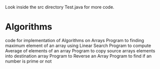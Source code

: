 Look inside the src directory Test.java for more code.
# Algorithms
code for implementation of Algorithms on Arrays
Program to finding maximum element of an array using Linear Search
Program to compute Average of elements of an array 
Program to copy source arrays elements into destination array
Program to Reverse an Array 
Program to find if an number is prime or not


